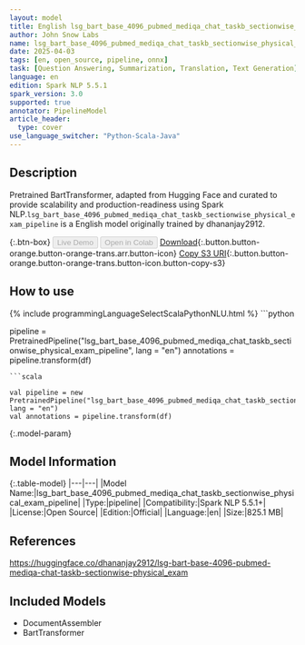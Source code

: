 ```yaml
---
layout: model
title: English lsg_bart_base_4096_pubmed_mediqa_chat_taskb_sectionwise_physical_exam_pipeline pipeline BartTransformer from dhananjay2912
author: John Snow Labs
name: lsg_bart_base_4096_pubmed_mediqa_chat_taskb_sectionwise_physical_exam_pipeline
date: 2025-04-03
tags: [en, open_source, pipeline, onnx]
task: [Question Answering, Summarization, Translation, Text Generation]
language: en
edition: Spark NLP 5.5.1
spark_version: 3.0
supported: true
annotator: PipelineModel
article_header:
  type: cover
use_language_switcher: "Python-Scala-Java"
---
```


## Description

Pretrained BartTransformer, adapted from Hugging Face and curated to provide scalability and production-readiness using Spark NLP.`lsg_bart_base_4096_pubmed_mediqa_chat_taskb_sectionwise_physical_exam_pipeline` is a English model originally trained by dhananjay2912.

{:.btn-box}
<button class="button button-orange" disabled>Live Demo</button>
<button class="button button-orange" disabled>Open in Colab</button>
[Download](https://s3.amazonaws.com/auxdata.johnsnowlabs.com/public/models/lsg_bart_base_4096_pubmed_mediqa_chat_taskb_sectionwise_physical_exam_pipeline_en_5.5.1_3.0_1743659566135.zip){:.button.button-orange.button-orange-trans.arr.button-icon}
[Copy S3 URI](s3://auxdata.johnsnowlabs.com/public/models/lsg_bart_base_4096_pubmed_mediqa_chat_taskb_sectionwise_physical_exam_pipeline_en_5.5.1_3.0_1743659566135.zip){:.button.button-orange.button-orange-trans.button-icon.button-copy-s3}

## How to use



<div class="tabs-box" markdown="1">
{% include programmingLanguageSelectScalaPythonNLU.html %}
```python

pipeline = PretrainedPipeline("lsg_bart_base_4096_pubmed_mediqa_chat_taskb_sectionwise_physical_exam_pipeline", lang = "en")
annotations =  pipeline.transform(df)   

```
```scala

val pipeline = new PretrainedPipeline("lsg_bart_base_4096_pubmed_mediqa_chat_taskb_sectionwise_physical_exam_pipeline", lang = "en")
val annotations = pipeline.transform(df)

```
</div>

{:.model-param}
## Model Information

{:.table-model}
|---|---|
|Model Name:|lsg_bart_base_4096_pubmed_mediqa_chat_taskb_sectionwise_physical_exam_pipeline|
|Type:|pipeline|
|Compatibility:|Spark NLP 5.5.1+|
|License:|Open Source|
|Edition:|Official|
|Language:|en|
|Size:|825.1 MB|

## References

https://huggingface.co/dhananjay2912/lsg-bart-base-4096-pubmed-mediqa-chat-taskb-sectionwise-physical_exam

## Included Models

- DocumentAssembler
- BartTransformer